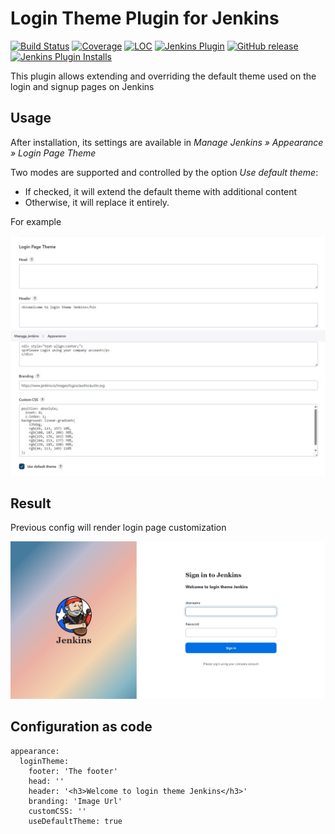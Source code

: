 # Login Theme Plugin for Jenkins

[![Build Status](https://ci.jenkins.io/job/Plugins/job/login-theme-plugin/job/main/badge/icon)](https://ci.jenkins.io/job/Plugins/job/login-theme-plugin/job/main/)
[![Coverage](https://ci.jenkins.io/job/Plugins/job/login-theme-plugin/job/main/badge/icon?status=${instructionCoverage}&subject=coverage&color=${colorInstructionCoverage})](https://ci.jenkins.io/job/Plugins/job/login-theme-plugin/job/main)
[![LOC](https://ci.jenkins.io/job/Plugins/job/login-theme-plugin/job/main/badge/icon?job=test&status=${lineOfCode}&subject=line%20of%20code&color=blue)](https://ci.jenkins.io/job/Plugins/job/login-theme-plugin/job/main)
[![Jenkins Plugin](https://img.shields.io/jenkins/plugin/v/login-theme.svg)](https://plugins.jenkins.io/login-theme)
[![GitHub release](https://img.shields.io/github/release/jenkinsci/login-theme-plugin.svg?label=changelog)](https://github.com/jenkinsci/login-theme-plugin/releases/latest)
[![Jenkins Plugin Installs](https://img.shields.io/jenkins/plugin/i/login-theme.svg?color=blue)](https://plugins.jenkins.io/login-theme)

This plugin allows extending and overriding the default theme used on the login and signup pages on Jenkins

## Usage

After installation, its settings are available in *Manage Jenkins » Appearance » Login Page Theme*

Two modes are supported and controlled by the option *Use default theme*:

* If checked, it will extend the default theme with additional
content
* Otherwise, it will replace it entirely.

For example

![System config](docs/system_config_page.jpeg)

## Result

Previous config will render login page customization

![Login page](docs/login_result_page.jpeg)

## Configuration as code

```
appearance:
  loginTheme:
    footer: 'The footer'
    head: ''
    header: '<h3>Welcome to login theme Jenkins</h3>'
    branding: 'Image Url'
    customCSS: ''
    useDefaultTheme: true
```

